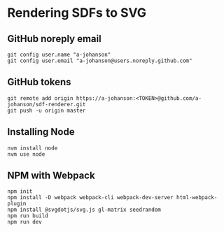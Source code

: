 # Rendering SDFs to SVG

## GitHub noreply email
```
git config user.name "a-johanson"
git config user.email "a-johanson@users.noreply.github.com"
```

## GitHub tokens
```
git remote add origin https://a-johanson:<TOKEN>@github.com/a-johanson/sdf-renderer.git
git push -u origin master
```

## Installing Node
```
nvm install node
nvm use node
```

## NPM with Webpack
```
npm init
npm install -D webpack webpack-cli webpack-dev-server html-webpack-plugin
npm install @svgdotjs/svg.js gl-matrix seedrandom
npm run build
npm run dev
```
